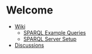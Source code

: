 

<div class="dblp-kg dblp-kg-2b"></div>


# Welcome

- [Wiki](https://github.com/dozed/test/wiki)
  - [SPARQL Example Queries](https://github.com/dozed/test/wiki/SPARQL-Queries)
  - [SPARQL Server Setup](https://github.com/dozed/test/wiki/SPARQL-Server-Setup)
- [Discussions](https://github.com/dozed/test/discussions)
